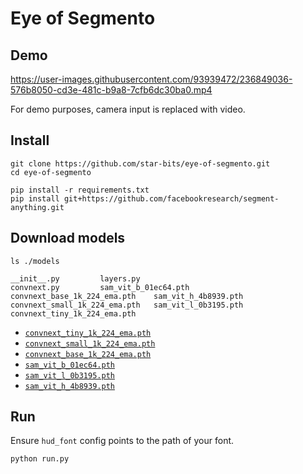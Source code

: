 # Eye of Segmento

## Demo
https://user-images.githubusercontent.com/93939472/236849036-576b8050-cd3e-481c-b9a8-7cfb6dc30ba0.mp4

For demo purposes, camera input is replaced with video.

## Install
```shell
git clone https://github.com/star-bits/eye-of-segmento.git
cd eye-of-segmento

pip install -r requirements.txt
pip install git+https://github.com/facebookresearch/segment-anything.git
```

## Download models
```shell
ls ./models

__init__.py			layers.py
convnext.py			sam_vit_b_01ec64.pth
convnext_base_1k_224_ema.pth	sam_vit_h_4b8939.pth
convnext_small_1k_224_ema.pth	sam_vit_l_0b3195.pth
convnext_tiny_1k_224_ema.pth
```

- [<code>convnext_tiny_1k_224_ema.pth</code>](https://dl.fbaipublicfiles.com/convnext/convnext_tiny_1k_224_ema.pth)
- [<code>convnext_small_1k_224_ema.pth</code>](https://dl.fbaipublicfiles.com/convnext/convnext_small_1k_224_ema.pth)
- [<code>convnext_base_1k_224_ema.pth</code>](https://dl.fbaipublicfiles.com/convnext/convnext_base_1k_224_ema.pth)
- [<code>sam_vit_b_01ec64.pth</code>](https://dl.fbaipublicfiles.com/segment_anything/sam_vit_b_01ec64.pth)
- [<code>sam_vit_l_0b3195.pth</code>](https://dl.fbaipublicfiles.com/segment_anything/sam_vit_l_0b3195.pth)
- [<code>sam_vit_h_4b8939.pth</code>](https://dl.fbaipublicfiles.com/segment_anything/sam_vit_h_4b8939.pth)

## Run
Ensure `hud_font` config points to the path of your font.
```shell
python run.py
```
